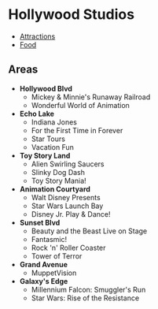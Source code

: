 # Hollywood Studios

- [Attractions](https://github.com/asemanko/travel-plans/blob/master/destination/north-america/usa/fl/disney-world/hollywood-studios/hollywood-studios-attractions.md)
- [Food](https://github.com/asemanko/travel-plans/blob/master/destination/north-america/usa/fl/disney-world/hollywood-studios/hollywood-studios-dining.md)


## Areas

- **Hollywood Blvd**
  - Mickey & Minnie's Runaway Railroad
  - Wonderful World of Animation
- **Echo Lake**
  - Indiana Jones
  - For the First Time in Forever
  - Star Tours
  - Vacation Fun
- **Toy Story Land**
  - Alien Swirling Saucers
  - Slinky Dog Dash
  - Toy Story Mania!
- **Animation Courtyard**
  - Walt Disney Presents
  - Star Wars Launch Bay
  - Disney Jr. Play & Dance!
- **Sunset Blvd**
  - Beauty and the Beast Live on Stage
  - Fantasmic!
  - Rock 'n' Roller Coaster
  - Tower of Terror
- **Grand Avenue**
  - MuppetVision
- **Galaxy's Edge**
  - Millennium Falcon: Smuggler's Run
  - Star Wars: Rise of the Resistance


